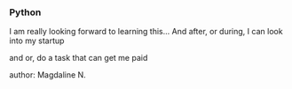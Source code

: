 ### Python

I am really looking forward to learning this...
And after, or during, I can look into my startup

and or, do a task that can get me paid


author: Magdaline N.
